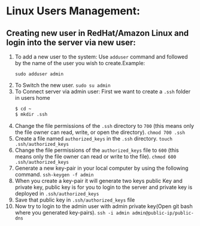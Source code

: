 # Linux Users Management:

## Creating new user in RedHat/Amazon Linux and login into the server via new user:
1. To add a new user to the system: Use `adduser` command and followed by the name of the user you wish to create.Example:
      ```
      sudo adduser admin
      ```
2. To Switch the new user.
`sudo su admin`
3. To Connect server via admin user:
      First we want to create a `.ssh` folder in users home
      ```sh
      $ cd ~
      $ mkdir .ssh
      ```
4. Change the file permissions of the `.ssh` directory to `700` (this means only the file owner can read, write, or open the directory).
      `chmod 700 .ssh`
5. Create a file named `authorized_keys` in the `.ssh` directory.
`touch .ssh/authorized_keys`
6. Change the file permissions of the `authorized_keys` file to `600` (this means only the file owner can read or write to the file).
`chmod 600 .ssh/authorized_keys`
7. Generate a new key-pair in your local computer by using the following command.
`ssh-keygen -f admin`
8. When you create a key-pair it will generate two keys public Key and private key, public key is for you to login to the server and private key is deployed in `.ssh/authorized_keys`
9. Save that public key in `.ssh/authorized_keys` file
10. Now try to login to the admin user with admin private key(Open git bash where you generated key-pairs).
`ssh -i admin admin@public-ip/public-dns`
